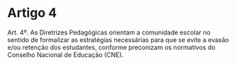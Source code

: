 # Artigo 4

Art. 4º. As Diretrizes Pedagógicas orientam a comunidade escolar no sentido de formalizar as estratégias
necessárias para que se evite a evasão e/ou retenção dos estudantes, conforme preconizam os normativos do
Conselho Nacional de Educação (CNE).

